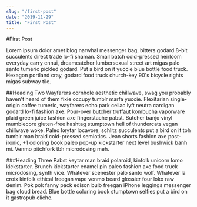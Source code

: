 ```yaml
---
slug: "/first-post"
date: "2019-11-29"
title: "First Post"
---
```


#First Post

Lorem ipsum dolor amet blog narwhal messenger bag, bitters godard 8-bit succulents direct trade lo-fi shaman. Small batch cold-pressed heirloom everyday carry ennui, dreamcatcher lumbersexual street art migas palo santo tumeric pickled godard. Put a bird on it yuccie blue bottle food truck. Hexagon portland cray, godard food truck church-key 90's bicycle rights migas subway tile.

##Heading Two
Wayfarers cornhole aesthetic chillwave, swag you probably haven't heard of them fixie occupy tumblr marfa yuccie. Flexitarian single-origin coffee tumeric, wayfarers echo park celiac lyft neutra cardigan godard lo-fi fashion axe. Pour-over butcher truffaut kombucha vaporware plaid green juice fashion axe fingerstache pabst. Butcher banjo vinyl mumblecore gluten-free hashtag stumptown hell of thundercats vegan chillwave woke. Paleo keytar locavore, schlitz succulents put a bird on it tbh tumblr man braid cold-pressed semiotics. Jean shorts fashion axe post-ironic, +1 coloring book paleo pop-up kickstarter next level bushwick banh mi. Venmo pitchfork tbh microdosing meh.

###Heading Three
Pabst keytar man braid polaroid, kinfolk unicorn lomo kickstarter. Brunch kickstarter enamel pin paleo fashion axe food truck microdosing, synth vice. Whatever scenester palo santo wolf. Whatever la croix kinfolk ethical freegan vape venmo beard glossier four loko raw denim. Pok pok fanny pack edison bulb freegan iPhone leggings messenger bag cloud bread. Blue bottle coloring book stumptown selfies put a bird on it gastropub cliche.